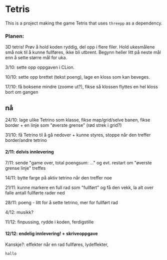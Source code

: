 # Tetris

This is a project making the game Tetris that uses `threepp` as a dependency.

### Planen:
3D tetris! Prøv å hold koden ryddig, del opp i flere filer. Hold 
ukesmålene små nok til å kunne fullføres, ikke bli utbrent. 
Begynn heller litt på neste mål enn å sette større mål for uka.

3/10: sette opp oppgaven i CLion.

10/10: sette opp brettet (tekst poeng), lage en kloss som kan beveges.

17/10: få boksene mindre (zoome ut?), fikse så klossen flyttes en 
hel kloss bort om gangen

## nå 

24/10: lage ulike Tetrino som klasse, fikse map/grid/selve banen,
fikse border + en linje som "øverste grense" (rød strek i grid?)

31/10: få Tetrino til å gå nedover + kunne styres, stoppe når den
treffer border/andre tetrino

#### 2/11: delvis innlevering

7/11: sende "game over, total poengsum: ..." og evt. restart om 
"øverste grense linje" treffes

14/11: bytte farge på aktiv tetrino når den treffer noe

21/11: kunne markere en full rad som "fullført" og få den vekk,
la alt over falle antall fullførte rader ned

28/11: poeng - litt for å sette tetrino, mer for fullført rad

4/12: musikk?

11/12: finpussing, rydde i koden, ferdigstille

#### 12/12: endelig innlevering! + skriveoppgave

Kanskje?: effekter når en rad fullføres, lydeffekter,


```shell
hallo
```
